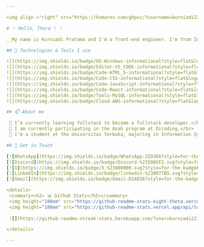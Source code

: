 ```yaml
---

<img align ="right" src="https://komarev.com/ghpvc/?username=kurniadi2271&style=plastic&abbreviated=true&color=green&label=Profile+Views" alt="Profile Views">

# ✨ Hello, There ! ✨

__My name is Kurniadi Pratama and I'm a front-end engineer. I'm from Indonesia, living in Kartasura__

## 🔧 Technologies & Tools I use 

![](https://img.shields.io/badge/OS-Windows-informational?style=flat&logo=Windows%2011&logoColor=white&color=lightgreen)
![](https://img.shields.io/badge/Editor-VS_CODE-informational?style=flat&logo=visual-studio-code&logoColor=white&color=lightgreen)
![](https://img.shields.io/badge/Code-HTML_5-informational?style=flat&logo=html5&logoColor=white&color=lightgreen)
![](https://img.shields.io/badge/Code-CSS-informational?style=flat&logo=c%2B%2B&&logoColor=white&color=lightgreen)
![](https://img.shields.io/badge/Code-JavaScript-informational?style=flat&logo=javascript&logoColor=white&color=lightgreen)
![](https://img.shields.io/badge/Code-React-informational?style=flat&logo=react&logoColor=white&color=lightgreen)
![](https://img.shields.io/badge/Tools-MySQL-informational?style=flat&logo=mysql&logoColor=white&color=lightgreen)
![](https://img.shields.io/badge/Cloud-AWS-informational?style=flat&logo=amazon-aws&logoColor=white&color=lightgreen)

## 📫 About me

 🌱 I’m currently learning fullstack to become a fullstack developer.</br>
 🌱 I am currently participating in the Asah program at Dicoding.</br>
 🌱 I'm a student at the Universitas Terbuka, majoring in Information Systems.</br>

## 💬 Get in Touch

[![WhatsApp](https://img.shields.io/badge/WhatsApp-25D366?style=for-the-badge&logo=whatsapp&logoColor=white)](https://wa.me/6281904092271)
[![Discord](https://img.shields.io/badge/Discord-%235865F2.svg?style=for-the-badge&logo=discord&logoColor=white)](https://discord.gg/balakid)
[![X](https://img.shields.io/badge/X-%23000000.svg?style=for-the-badge&logo=X&logoColor=white)](https://x.com/Kurniadi784)
[![LinkedIn](https://img.shields.io/badge/linkedin-%230077B5.svg?style=for-the-badge&logo=linkedin&logoColor=white)](www.linkedin.com/in/kurniadi-pratama-5b092413a)
[![Gmail](https://img.shields.io/badge/Gmail-D14836?style=for-the-badge&logo=gmail&logoColor=white)](mailto:pratamakurniadi@gmail.com)

<details>
 <summary><h2> 📊 Github Stats</h2></summary>
 <img height="180em" src="https://github-readme-stats-eight-theta.vercel.app/api?username=kurniadi2271&show_icons=true&theme=green&include_all_commits=true&count_private=true"/>
 <img height="180em" src="https://github-readme-stats.vercel.app/api/top-langs/?username=kurniadi2271&langs_count=8&theme=green&hide_border=false&include_all_commits=true&count_private=true&layout=compact"/>
 
 ![](https://github-readme-streak-stats.herokuapp.com/?user=kurniadi2271&theme=green&hide_border=false)

</details>

---
```



<!--
**kurniadi2271/kurniadi2271** is a ✨ _special_ ✨ repository because its `README.md` (this file) appears on your GitHub profile.

Here are some ideas to get you started:
<img height="180em" src="https://github-readme-stats-eight-theta.vercel.app/api?username=kurniadi2271&show_icons=true&theme=monokai&include_all_commits=true&count_private=true"/>
<img height="180em" src="https://github-readme-stats-eight-theta.vercel.app/api/top-langs/?username=kurniadi2271&layout=compact&langs_count=8&theme=monokai"/>
<img  src="https://github-readme-streak-stats.herokuapp.com/?user=kurniadi2271&theme=monokai&hide_border=false"/>

- 🔭 I’m currently working on ...
- 🌱 I’m currently learning ...
- 👯 I’m looking to collaborate on ...
- 🤔 I’m looking for help with ...
- 💬 Ask me about ...
- 📫 How to reach me: ...
- 😄 Pronouns: ...
-  Fun fact: ...
-->
